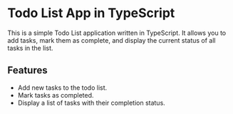 ﻿ # Todo List App in TypeScript

This is a simple Todo List application written in TypeScript. It allows you to add tasks, mark them as complete, and display the current status of all tasks in the list.

## Features

- Add new tasks to the todo list.
- Mark tasks as completed.
- Display a list of tasks with their completion status.

